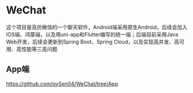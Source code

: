 # WeChat
这个项目是高仿微信的一个聊天软件，Android端采用原生Android，后续会加入IOS端、鸿蒙端，以及用uni-app和Flutter编写的统一端；后端目前采用Java Web开发，后续会更新到Spring Boot、Spring Cloud，以及实现高并发、高可用、高性能等三高问题
## App端
https://github.com/oySen04/WeChat/tree/App
## 
